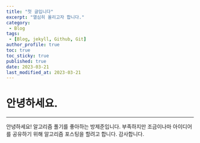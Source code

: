 ```yaml
---
title: "첫 글입니다"
excerpt: "열심히 올리고자 합니다."
category: 
 - Blog
tags:
 - [Blog, jekyll, Github, Git]
author_profile: true
toc: true
toc_sticky: true
published: true
date: 2023-03-21
last_modified_at: 2023-03-21
---
```


# 안녕하세요.
---

안녕하세요! 알고리즘 풀기를 좋아하는 방제준입니다. 부족하지만 조금이나마 아이디어를 공유하기 위해 알고리즘 포스팅을 할려고 합니다. 감사합니다.